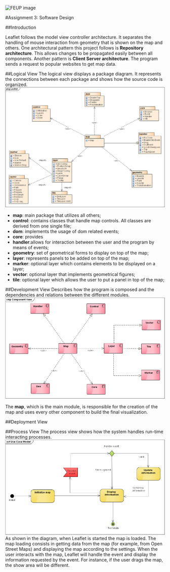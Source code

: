 ![FEUP image](https://sigarra.up.pt/feup/pt/WEB_GESSI_DOCS.download_file?p_name=F-370784536/logo_cores_oficiais.jpg)

#Assignment 3: Software Design

##Introduction

Leaflet follows the model view controller architecture. It separates the handling of mouse interaction from geometry that is shown on the map and others.
One architectural pattern this project follows is **Repository architecture**. This allows changes to be propagated easily between all components.
Another pattern is **Client Server architecture**. The program sends a request to popular websites to get map data.

##Logical View
The logical view displays a package diagram. It represents the connections between each package and shows how the source code is organized.
![Package diagram](https://raw.githubusercontent.com/DiogoMCampos/Leaflet/ESOF-Documentation/ESOF-docs/resources/Package%20Diagram.png)

*   **map**: main package that utilizes all others;
*   **control**: contains classes that handle map controls. All classes are derived from one single file;
*   **dom**: implements the usage of dom related events;
*   **core**: provides
*   **handler**:allows for interaction between the user and the program by means of events;
*   **geometry**: set of geometrical forms to display on top of the map;
*   **layer**: represents panels to be added on top of the map;
*   **marker**: optional layer which contains elements to be displayed on a layer;
*   **vector**: optional layer that implements geometrical figures;
*   **tile**: optional layer which allows the user to put a panel in top of the map;

##Development View
Describes how the program is composed and the dependencies and relations between the different modules.
![Component View](https://raw.githubusercontent.com/DiogoMCampos/Leaflet/ESOF-Documentation/ESOF-docs/resources/Component%20View.png)

The **map**, which is the main module, is responsible for the creation of the map and uses every other component to build the final visualization. 

##Deployment View

##Process View
The process view shows how the system handles run-time interacting processes.
![Process View](https://raw.githubusercontent.com/DiogoMCampos/Leaflet/ESOF-Documentation/ESOF-docs/resources/Activity%20Diagram.png)
As shown in the diagram, when Leaflet is started the map is loaded. The map loading consists in getting data from the map (for example, from Open Street Maps) and displaying the map according to the settings.
When the user interacts with the map, Leaflet will handle the event and display the information requested by the event. For instance, if the user drags the map, the show area will be different.

